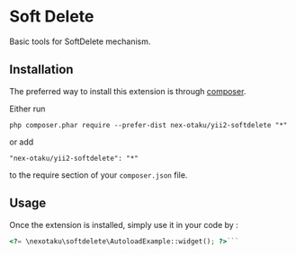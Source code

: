 Soft Delete
===========
Basic tools for SoftDelete mechanism.

Installation
------------

The preferred way to install this extension is through [composer](http://getcomposer.org/download/).

Either run

```
php composer.phar require --prefer-dist nex-otaku/yii2-softdelete "*"
```

or add

```
"nex-otaku/yii2-softdelete": "*"
```

to the require section of your `composer.json` file.


Usage
-----

Once the extension is installed, simply use it in your code by  :

```php
<?= \nexotaku\softdelete\AutoloadExample::widget(); ?>```